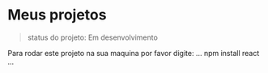 # Meus projetos

> status do projeto: Em desenvolvimento

Para rodar este projeto na sua maquina por favor digite:
...
npm install react
...
